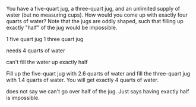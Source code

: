 You have a five-quart jug, a three-quart jug, and an unlimited supply of water (but no measuring cups). How would you come up with exactly four quarts of water? Note that the jugs are oddly shaped, such that filling up exactly "half" of the jug would be impossible.

1 five quart jug
1 three quart jug

needs 4 quarts of water

can't fill the water up exactly half

Fill up the five-quart jug with 2.6 quarts of water and fill the three-quart jug with 1.4 quarts of water.
You will get exactly 4 quarts of water.

does not say we can't go over half of the jug. Just says having exactly half is impossible.
